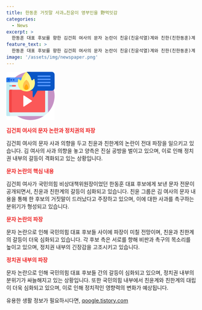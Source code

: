 ```yaml
---
title: 한동훈 거짓말 사과…친윤이 영부인을 野먹잇감
categories:
  - News
excerpt: >
  한동훈 대표 후보를 향한 김건희 여사의 문자 논란이 친윤(친윤석열)계와 친한(친한동훈)계 사이의 갈등을 격화시키고 있다. 논란의 핵심은 김 여사의 사과 의지에 대한 공방으로, 양측은 김 여사가 사과 의지를 명확히 했다는 주장과 김 여사가 사과하지 않겠다는 뜻에 변함이 없다는 주장으로 대립하고 있다. 친윤그룹은 김 여사가 사과 의사를 밝히는 반면, 한 후보측은 그런 취지가 없었다고 주장하고 있다. 이에 대한 반론과 후보들 간의 공세가 격화되고 있으며, 전대 구도와 파급력에 대한 상반된 전망도 이어지고 있다.
feature_text: >
  한동훈 대표 후보를 향한 김건희 여사의 문자 논란이 친윤(친윤석열)계와 친한(친한동훈)계 사이의 갈등을 격화시키고 있다. 논란의 핵심은 김 여사의 사과 의지에 대한 공방으로, 양측은 김 여사가 사과 의지를 명확히 했다는 주장과 김 여사가 사과하지 않겠다는 뜻에 변함이 없다는 주장으로 대립하고 있다. 친윤그룹은 김 여사가 사과 의사를 밝히는 반면, 한 후보측은 그런 취지가 없었다고 주장하고 있다. 이에 대한 반론과 후보들 간의 공세가 격화되고 있으며, 전대 구도와 파급력에 대한 상반된 전망도 이어지고 있다.
image: '/assets/img/newspaper.png'
---
```


<p><img src="/assets/img/news.png" alt="rentncar 속보" /></p>

<p><b><span style="color: #ee2323;">김건희 여사의 문자 논란과 정치권의 파장</span></b></p>

<p>김건희 여사의 문자 사과 의향을 두고 친윤과 친한계의 논란이 전대 파장을 일으키고 있습니다. 김 여사의 사과 의향을 놓고 양측은 진실 공방을 벌이고 있으며, 이로 인해 정치권 내부의 갈등이 격화되고 있는 상황입니다.</p>

<p><b><span style="color: #ee2323;">문자 논란의 핵심 내용</span></b></p>

<p>김건희 여사가 국민의힘 비상대책위원장이었던 한동훈 대표 후보에게 보낸 문자 전문이 공개되면서, 친윤과 친한계의 갈등이 심화되고 있습니다.
친윤 그룹은 김 여사의 문자 내용을 통해 한 후보의 거짓말이 드러났다고 주장하고 있으며, 이에 대한 사과를 촉구하는 분위기가 형성되고 있습니다.</p>

<p><b><span style="color: #ee2323;">문자 논란의 파장</span></b></p>

<p>문자 논란으로 인해 국민의힘 대표 후보들 사이에 파장이 미칠 전망이며, 친윤과 친한계의 갈등이 더욱 심화되고 있습니다. 각 후보 측은 서로를 향해 비판과 촉구의 목소리를 높이고 있으며, 정치권 내부의 긴장감을 고조시키고 있습니다.</p>

<p><b><span style="color: #ee2323;">정치권 내부의 파장</span></b></p>

<p>문자 논란으로 인해 국민의힘 대표 후보들 간의 갈등이 심화되고 있으며, 정치권 내부의 분위기가 싸늘해지고 있는 상황입니다. 또한 국민의힘 내부에서 친윤계와 친한계의 대립이 더욱 심화되고 있으며, 이로 인해 정치적인 영향력의 변화가 예상됩니다.</p>
유용한 생활 정보가 필요하시다면, <a href="https://qoogle.tistory.com" rel="dofollow">qoogle.tistory.com</a>


